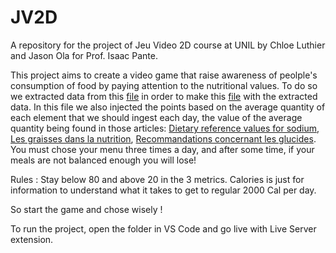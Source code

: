 # JV2D

A repository for the project of Jeu Video 2D course at UNIL by Chloe Luthier and Jason Ola for Prof. Isaac Pante.

This project aims to create a video game that raise awareness of peolple's consumption of food by paying attention to the nutritional values. To do so we extracted data from this [file](https://wrha.mb.ca/files/nutrition-healthy-menu-f.pdf) in order to make this [file](https://docs.google.com/spreadsheets/d/1kW1L8sYYg5gtBqkpGsvch-RwpNPpQcXEQ7qy9J9Ioq0/edit#gid=0) with the extracted data. In this file we also injected the points based on the average quantity of each element that we should ingest each day, the value of the average quantity being found in those articles: [Dietary reference values for sodium](https://doi.org/10.2903/j.efsa.2019.5778), [Les graisses dans la nutrition](https://www.blv.admin.ch/dam/blv/fr/dokumente/das-blv/organisation/kommissionen/eek/fette-in-der-ernaehrung-2013/empfehlung-fette-ernaehrung.pdf.download.pdf/3_EEK_Revision+Fettempfehlungen+2012_FINAL_F.pdf), [Recommandations concernant les glucides](https://www.blv.admin.ch/dam/blv/fr/dokumente/lebensmittel-und-ernaehrung/ernaehrung/empfehlungen-kohlenhydrate.pdf.download.pdf/recommandations-glucides.pdf). You must chose your menu three times a day, and after some time, if your meals are not balanced enough you will lose! 

Rules : Stay below 80 and above 20 in the 3 metrics. Calories is just for information to understand what it takes to get to regular 2000 Cal per day.

So start the game and chose wisely !

To run the project, open the folder in VS Code and go live with Live Server extension.
